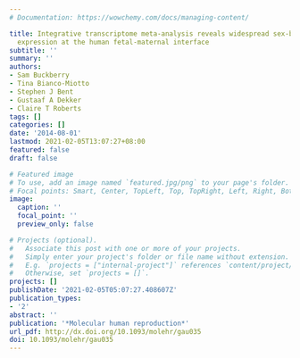 ```yaml
---
# Documentation: https://wowchemy.com/docs/managing-content/

title: Integrative transcriptome meta-analysis reveals widespread sex-biased gene
  expression at the human fetal-maternal interface
subtitle: ''
summary: ''
authors:
- Sam Buckberry
- Tina Bianco-Miotto
- Stephen J Bent
- Gustaaf A Dekker
- Claire T Roberts
tags: []
categories: []
date: '2014-08-01'
lastmod: 2021-02-05T13:07:27+08:00
featured: false
draft: false

# Featured image
# To use, add an image named `featured.jpg/png` to your page's folder.
# Focal points: Smart, Center, TopLeft, Top, TopRight, Left, Right, BottomLeft, Bottom, BottomRight.
image:
  caption: ''
  focal_point: ''
  preview_only: false

# Projects (optional).
#   Associate this post with one or more of your projects.
#   Simply enter your project's folder or file name without extension.
#   E.g. `projects = ["internal-project"]` references `content/project/deep-learning/index.md`.
#   Otherwise, set `projects = []`.
projects: []
publishDate: '2021-02-05T05:07:27.408607Z'
publication_types:
- '2'
abstract: ''
publication: '*Molecular human reproduction*'
url_pdf: http://dx.doi.org/10.1093/molehr/gau035
doi: 10.1093/molehr/gau035
---
```

